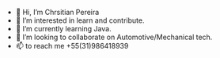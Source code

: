 - 👋 Hi, I’m Chrsitian Pereira
- 👀 I’m interested in learn and contribute.
- 🌱 I’m currently learning Java.
- 💞️ I’m looking to collaborate on Automotive/Mechanical tech.
- 📫 to reach me +55(31)986418939
